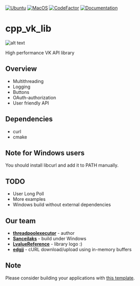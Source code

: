 [![Ubuntu](https://github.com/threadpoolexecutor/cpp_vk_lib/workflows/Ubuntu/badge.svg)](https://github.com/threadpoolexecutor/cpp_vk_lib/actions?query=workflow%3AUbuntu)
[![MacOS](https://github.com/threadpoolexecutor/cpp_vk_lib/workflows/MacOS/badge.svg)](https://github.com/threadpoolexecutor/cpp_vk_lib/actions?query=workflow%3AMacOS)
[![CodeFactor](https://www.codefactor.io/repository/github/threadpoolexecutor/cpp_vk_lib/badge/master)](https://www.codefactor.io/repository/github/threadpoolexecutor/cpp_vk_lib/overview/master)
[![Documentation](https://img.shields.io/badge/docs-doxygen-blue.svg)](https://threadpoolexecutor.github.io/cpp_vk_lib/index.html)

# cpp_vk_lib

![alt text](https://github.com/threadpoolexecutor/cpp_vk_lib/blob/master/images/cpp_vk_lib_logo.jpg?raw=true)

High performance VK API library

## Overview

* Multithreading
* Logging
* Buttons
* OAuth-authorization
* User friendly API

## Dependencies
* curl
* cmake

## Note for Windows users

You should install libcurl and add it to PATH manually.

## TODO

* User Long Poll
* More examples
* Windows build without external dependencies

## Our team

* **[threadpoolexecutor](https://github.com/threadpoolexecutor)** - author
* **[Sanceilaks](https://github.com/Sanceilaks)** - build under Windows
* **[LvalueReference](https://github.com/LvalueReference)** - library logo :)
* **[edgjj](https://github.com/edgjj)** - cURL download/upload using in-memory buffers

## Note

Please consider building your applications with [this template](https://github.com/threadpoolexecutor/template_cpp_vk_bot).
